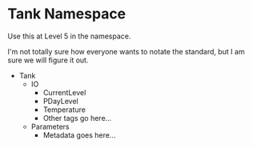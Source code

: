# Tank Namespace

Use this at Level 5 in the namespace.  

I'm not totally sure how everyone wants to notate the standard, but I am sure we will figure it out. 

* Tank
  * IO
    * CurrentLevel
	* PDayLevel
	* Temperature
	* Other tags go here...
  * Parameters
    * Metadata goes here...
  
